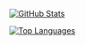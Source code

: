 <!--
**CyanChanges/CyanChanges** is a ✨ _special_ ✨ repository because its `README.md` (this file) appears on your GitHub profile.

Here are some ideas to get you started:

- 🔭 I’m currently working on ...
- 🌱 I’m currently learning ...
- 👯 I’m looking to collaborate on ...
- 🤔 I’m looking for help with ...
- 💬 Ask me about ...
- 📫 How to reach me: ...
- 😄 Pronouns: ...
- ⚡ Fun fact: ...
-->

[![GitHub Stats](https://github-readme-stats.vercel.app/api?username=CyanChanges)](https://github.com/anuraghazra/github-readme-stats)

[![Top Languages](https://github-readme-stats.vercel.app/api/top-langs/?username=CyanChanges&layout=compact)](https://github.com/anuraghazra/github-readme-stats)
